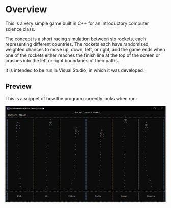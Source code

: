 <h1>Overview</h1>

<p>This is a very simple game built in C++ for an introductory computer science class.</p>
<p>The concept is a short racing simulation between six rockets, each representing different countries. The rockets each have randomized, weighted chances to move up, down, left, or right,
and the game ends when one of the rockets either reaches the finish line at the top of the screen or crashes into the left or right boundaries of their paths.</p>
<p>It is intended to be run in Visual Studio, in which it was developed.</p>

<h2>Preview</h2>

<p>This is a snippet of how the program currently looks when run:</p>

<img src="preview-image-rlg.png">
